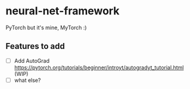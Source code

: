# neural-net-framework
PyTorch but it's mine, MyTorch :) 

## Features to add
- [ ] Add AutoGrad https://pytorch.org/tutorials/beginner/introyt/autogradyt_tutorial.html (WIP)
- [ ] what else? 
